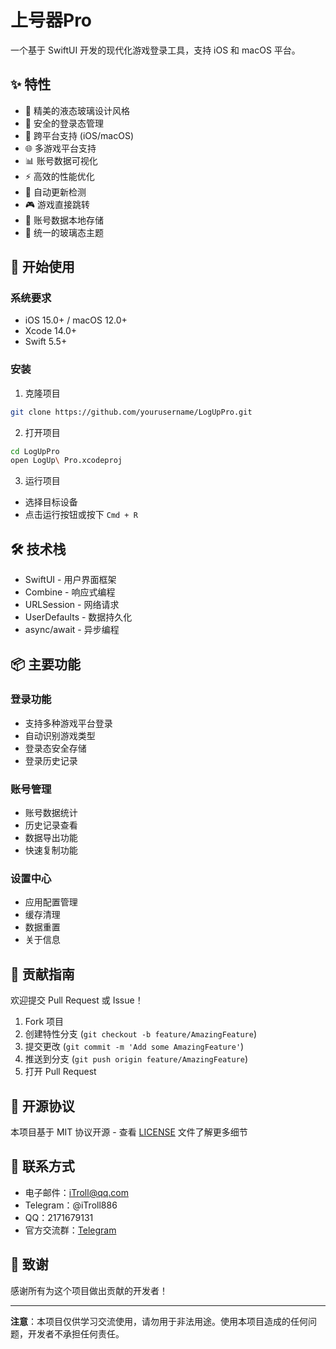 # 上号器Pro

一个基于 SwiftUI 开发的现代化游戏登录工具，支持 iOS 和 macOS 平台。

## ✨ 特性

- 🎨 精美的液态玻璃设计风格
- 🔐 安全的登录态管理
- 📱 跨平台支持 (iOS/macOS)
- 🌐 多游戏平台支持
- 📊 账号数据可视化
- ⚡️ 高效的性能优化
- 🔄 自动更新检测
- 🎮 游戏直接跳转
- 💾 账号数据本地存储
- 🌙 统一的玻璃态主题

## 🚀 开始使用

### 系统要求

- iOS 15.0+ / macOS 12.0+
- Xcode 14.0+
- Swift 5.5+

### 安装

1. 克隆项目
```bash
git clone https://github.com/yourusername/LogUpPro.git
```

2. 打开项目
```bash
cd LogUpPro
open LogUp\ Pro.xcodeproj
```

3. 运行项目
- 选择目标设备
- 点击运行按钮或按下 `Cmd + R`

## 🛠 技术栈

- SwiftUI - 用户界面框架
- Combine - 响应式编程
- URLSession - 网络请求
- UserDefaults - 数据持久化
- async/await - 异步编程

## 📦 主要功能

### 登录功能
- 支持多种游戏平台登录
- 自动识别游戏类型
- 登录态安全存储
- 登录历史记录

### 账号管理
- 账号数据统计
- 历史记录查看
- 数据导出功能
- 快速复制功能

### 设置中心
- 应用配置管理
- 缓存清理
- 数据重置
- 关于信息

## 🤝 贡献指南

欢迎提交 Pull Request 或 Issue！

1. Fork 项目
2. 创建特性分支 (`git checkout -b feature/AmazingFeature`)
3. 提交更改 (`git commit -m 'Add some AmazingFeature'`)
4. 推送到分支 (`git push origin feature/AmazingFeature`)
5. 打开 Pull Request

## 📝 开源协议

本项目基于 MIT 协议开源 - 查看 [LICENSE](LICENSE) 文件了解更多细节

## 👥 联系方式

- 电子邮件：iTroll@qq.com
- Telegram：@iTroll886
- QQ：2171679131
- 官方交流群：[Telegram](https://t.me/iTroll886)

## 🙏 致谢

感谢所有为这个项目做出贡献的开发者！

---

**注意**：本项目仅供学习交流使用，请勿用于非法用途。使用本项目造成的任何问题，开发者不承担任何责任。
